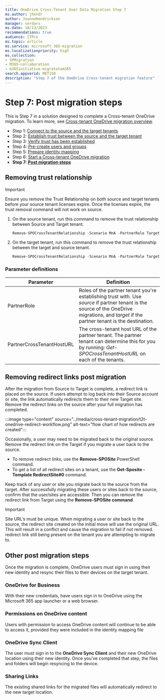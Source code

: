 ```yaml
---
title: OneDrive Cross-Tenant User Data Migration Step 7
ms.author: jhendr
author: JoanneHendrickson
manager: serdars
ms.date: 10/13/2023
recommendations: true
audience: ITPro
ms.topic: article
ms.service: microsoft-365-migration
ms.localizationpriority: high
ms.collection: 
- SPMigration
- M365-collaboration
- m365initiative-migratetom365
search.appverid: MET150
description: "Step 7 of the OneDrive Cross-tenant migration feature"
---
```

# Step 7:  Post migration steps

This is Step 7 in a solution designed to complete a Cross-tenant OneDrive migration. To learn more, see [Cross-tenant OneDrive migration overview](cross-tenant-onedrive-migration.md).

- Step 1: [Connect to the source and the target tenants](cross-tenant-onedrive-migration-step1.md)
- Step 2: [Establish trust between the source and the target tenant](cross-tenant-onedrive-migration-step2.md)
- Step 3: [Verify trust has been established](cross-tenant-onedrive-migration-step3.md)
- Step 4: [Pre-create users and groups](cross-tenant-onedrive-migration-step4.md)  
- Step 5: [Prepare identity mapping](cross-tenant-onedrive-migration-step5.md)
- Step 6: [Start a Cross-tenant OneDrive migration](cross-tenant-onedrive-migration-step6.md)
- **Step 7: [Post migration steps](cross-tenant-onedrive-migration-step7.md)**

## Removing trust relationship

> [!IMPORTANT]
> Ensure you remove the Trust Relationship on both source and target tenants before your source tenant licenses expire. Once the licenses expire, the trust removal command will not work on source.

1. On the source tenant, run this command to remove the trust relationship between Source and Target tenant.

   ```powershell
   Remove-SPOCrossTenantRelationship -Scenario MnA -PartnerRole Target -PartnerCrossTenantHostUrl <TARGETCrossTenantHostUrl>
   ```

2. On the target tenant, run this command to remove the trust relationship between the target and source tenant.

   ```powershell
   Remove-SPOCrossTenantRelationship -Scenario MnA -PartnerRole Target -PartnerCrossTenantHostUrl <TARGETCrossTenantHostUrl>
   ```

### Parameter definitions

|Parameter|Definition|
|---|---|
|PartnerRole|Roles of the partner tenant you're establishing trust with. Use *source* if partner tenant is the source of the OneDrive migrations, and *target* if the partner tenant is the destination.|
|PartnerCrossTenantHostURL|The cross-tenant host URL of the partner tenant. The partner tenant can determine this for you by running: *Get-SPOCrossTenantHostURL* on each of the tenants.|

## Removing redirect links post migration
 
 After the migration from Source to Target is complete, a redirect link is placed on the source. If users attempt to log back into their Source account or site, the link automatically redirects them to their new Target site. Remove the redirect links on the source after your full migration has completed.

:::image type="content" source="../media/cross-tenant-migration/t2t-onedrive-redirect-workflow.png" alt-text="flow chart of how redirects are created":::
 
Occasionally, a user may need to be migrated back to the original source. Remove the redirect link on the Target if you migrate a user back to the source.
 
- To remove redirect links, use the **Remove-SPOSite** PowerShell command.
- To get a list of all redirect sites on a tenant,  use the **Get-Sposite -Template RedirectSite#0** command.

Keep track of any user or site you migrate back to the source from the target. After successfully migrating these users or sites back to the source, confirm that the user/sites are accessible.   Then you can remove the redirect link from Target using the **Remove-SPOSite command**.

>[!Important]
>Site URL’s must be unique. When migrating a user or site back to the source, the redirect site created on the initial move will use the original URL. This will result in a conflict and cause the migration to fail if not removed. redirect link still being present on the tenant you are attempting to migrate to.


## Other post migration steps

Once the migration is complete, OneDrive users must sign in using their new identity and resync their files to their devices on the target tenant.

### OneDrive for Business

With their new credentials, have users sign in to OneDrive using the Microsoft 365 app launcher or a web browser.

### Permissions on OneDrive content

Users with permission to access OneDrive content will continue to be able to access it, provided they were included in the identity mapping file

### OneDrive Sync Client

The user must sign in to the **OneDrive Sync Client** and their new OneDrive location using their new identity. Once you've completed that step, the files and folders will begin resyncing to the device.

### Sharing Links

The existing shared links for the migrated files will automatically redirect to the new target location.
